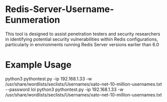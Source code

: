 # Redis-Server-Username-Eunmeration
This tool is designed to assist penetration testers and security researchers in identifying potential security vulnerabilities within Redis configurations, particularly in environments running Redis Server versions earlier than 6.0

# Example Usage
python3 pythontest.py -ip 192.168.1.33 -w /usr/share/wordlists/seclists/Usernames/xato-net-10-million-usernames.txt --password lol
python3 pythontest.py -ip 192.168.1.33 -w /usr/share/wordlists/seclists/Usernames/xato-net-10-million-usernames.txt 
